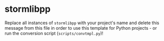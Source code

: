 # stormlibpp

Replace all instances of `stormlibpp` with your project's name and delete this message from this file in order to use this template for Python projects - or run the conversion script (`scripts/convtmpl.py`)!
